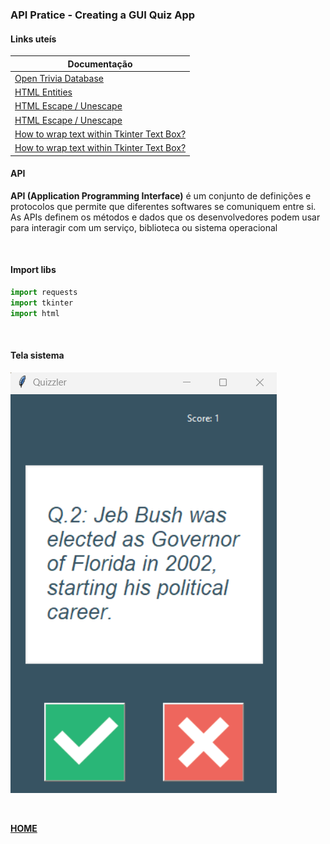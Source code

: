### API Pratice - Creating a GUI Quiz App

#### Links uteís

| **Documentação**                                                                                                      |
| --------------------------------------------------------------------------------------------------------------------- |
| [Open Trivia Database](https://opentdb.com/)                                                                          |
| [HTML Entities](https://www.w3schools.com/html/html_entities.asp)                                                     |
| [HTML Escape / Unescape](https://www.freeformatter.com/html-escape.html#google_vignette)                              |
| [HTML Escape / Unescape](https://stackoverflow.com/questions/2087370/decode-html-entities-in-python-string)           |
| [How to wrap text within Tkinter Text Box?](https://www.geeksforgeeks.org/how-to-wrap-text-within-tkinter-text-box/)  |
| [How to wrap text within Tkinter Text Box?](https://www.geeksforgeeks.org/how-to-disable-enable-a-button-in-tkinter/) |

####  API

**API (Application Programming Interface)** é um conjunto de definições e protocolos que permite que diferentes softwares se comuniquem entre si. As APIs definem os métodos e dados que os desenvolvedores podem usar para interagir com um serviço, biblioteca ou sistema operacional

<br>

#### Import libs

~~~Python
import requests
import tkinter
import html
~~~

<br>

#### Tela sistema

![Aplicação Quiz](./img/aplicacao_quiz.png)

<br>

[**HOME**](#api-pratice---creating-a-gui-quiz-app)
